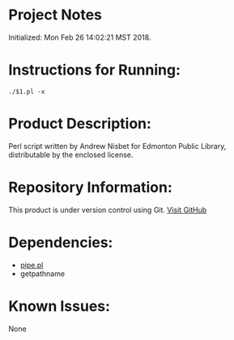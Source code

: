 # Project Notes

Initialized: Mon Feb 26 14:02:21 MST 2018.

# Instructions for Running:
```
./$1.pl -x
```

# Product Description:

Perl script written by Andrew Nisbet for Edmonton Public Library, distributable by the enclosed license.

# Repository Information:

This product is under version control using Git.
[Visit GitHub](https://github.com/Edmonton-Public-Library)

# Dependencies:

* [pipe.pl](https://github.com/anisbet/pipe)
* getpathname


# Known Issues:

None
